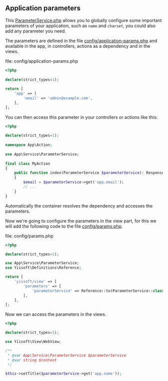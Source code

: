 ## Application parameters

This [ParameterService.php](https://github.com/yii-tools/service/blob/main/src/ParameterService.php) allows you
to globally configure some important parameters of your application, such as `name` and `charset`, you could also add
any parameter you need.

The parameters are defined in the file [config/application-params.php](/config/application-params.php) and available in the app,
in controllers, actions as a dependency and in the views.

file: config/application-params.php
```php
<?php
    
declare(strict_types=1);
    
return [
    'app' => [
        'email' => 'admin@example.com',
    ],
];
```

You can then access this parameter in your controllers or actions like this:

```php
<?php
    
declare(strict_types=1);
    
namespace App\Action;
    
use App\Service\ParameterService;
    
final class MyAction
{
    public function index(ParameterService $parameterService): ResponseInterface
    {
        $email = $parameterService->get('app.email');
        // ...
    }
}
```

Automatically the container resolves the dependency and accesses the parameters.

Now we're going to configure the parameters in the view part, for this we will add the following code to the file
[config/params.php](/config/params.php).

file: config/params.php
```php
<?php

declare(strict_types=1);

use App\Service\ParameterService;
use Yiisoft\Definitions\Reference;

return [
    'yiisoft/view' => [
        'parameters' => [
            'parameterService' => Reference::to(ParameterService::class),
        ],
    ],
];
```

Now we can access the parameters in the views.

```php
<?php

declare(strict_types=1);

use Yiisoft\View\WebView;

/**
 * @var App\Service\ParameterService $parameterService
 * @var string $content
 */

$this->setTitle($parameterService->get('app.name'));
```
